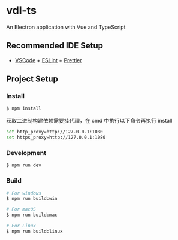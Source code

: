 # vdl-ts

An Electron application with Vue and TypeScript

## Recommended IDE Setup

- [VSCode](https://code.visualstudio.com/) + [ESLint](https://marketplace.visualstudio.com/items?itemName=dbaeumer.vscode-eslint) + [Prettier](https://marketplace.visualstudio.com/items?itemName=esbenp.prettier-vscode)

## Project Setup

### Install

```bash
$ npm install
```

获取二进制构建依赖需要挂代理，在 cmd 中执行以下命令再执行 install

```bash
set http_proxy=http://127.0.0.1:1080
set https_proxy=http://127.0.0.1:1080
```

### Development

```bash
$ npm run dev
```

### Build

```bash
# For windows
$ npm run build:win

# For macOS
$ npm run build:mac

# For Linux
$ npm run build:linux
```
